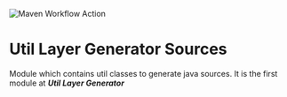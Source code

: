 ![Maven Workflow Action](https://github.com/Ma-Vin/de.ma_vin.util.layerGenerator/actions/workflows/maven.yml/badge.svg?branch=release%2Fv1.2)

# Util Layer Generator Sources
Module which contains util classes to generate java sources.
It is the first module at ***Util Layer Generator***